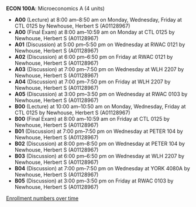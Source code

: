 **ECON 100A**: Microeconomics A (4 units)

- **A00** (Lecture) at 8:00 am–8:50 am on Monday, Wednesday, Friday at CTL 0125 by Newhouse, Herbert S (A01128967)
- **A00** (Final Exam) at 8:00 am–10:59 am on Monday at CTL 0125 by Newhouse, Herbert S (A01128967)
- **A01** (Discussion) at 5:00 pm–5:50 pm on Wednesday at RWAC 0121 by Newhouse, Herbert S (A01128967)
- **A02** (Discussion) at 6:00 pm–6:50 pm on Friday at RWAC 0121 by Newhouse, Herbert S (A01128967)
- **A03** (Discussion) at 7:00 pm–7:50 pm on Wednesday at WLH 2207 by Newhouse, Herbert S (A01128967)
- **A04** (Discussion) at 7:00 pm–7:50 pm on Friday at WLH 2207 by Newhouse, Herbert S (A01128967)
- **A05** (Discussion) at 3:00 pm–3:50 pm on Wednesday at RWAC 0103 by Newhouse, Herbert S (A01128967)
- **B00** (Lecture) at 10:00 am–10:50 am on Monday, Wednesday, Friday at CTL 0125 by Newhouse, Herbert S (A01128967)
- **B00** (Final Exam) at 8:00 am–10:59 am on Friday at CTL 0125 by Newhouse, Herbert S (A01128967)
- **B01** (Discussion) at 7:00 pm–7:50 pm on Wednesday at PETER 104 by Newhouse, Herbert S (A01128967)
- **B02** (Discussion) at 8:00 pm–8:50 pm on Wednesday at PETER 104 by Newhouse, Herbert S (A01128967)
- **B03** (Discussion) at 6:00 pm–6:50 pm on Wednesday at WLH 2207 by Newhouse, Herbert S (A01128967)
- **B04** (Discussion) at 7:00 pm–7:50 pm on Wednesday at YORK 4080A by Newhouse, Herbert S (A01128967)
- **B05** (Discussion) at 3:00 pm–3:50 pm on Friday at RWAC 0103 by Newhouse, Herbert S (A01128967)

[Enrollment numbers over time](./ECON100A.tsv)
